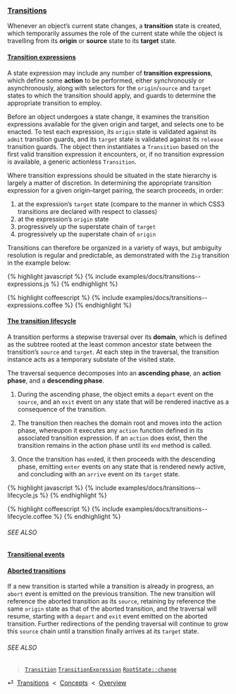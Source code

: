 ### [Transitions](#concepts--transitions)

Whenever an object’s current state changes, a **transition** state is created, which temporarily assumes the role of the current state while the object is travelling from its **origin** or **source** state to its **target** state.

<div class="local-toc"></div>

#### [Transition expressions](#concepts--transitions--expressions)

A state expression may include any number of **transition expressions**, which define some **action** to be performed, either synchronously or asynchronously, along with selectors for the `origin`/`source` and `target` states to which the transition should apply, and guards to determine the appropriate transition to employ.

Before an object undergoes a state change, it examines the transition expressions available for the given origin and target, and selects one to be enacted. To test each expression, its `origin` state is validated against its `admit` transition guards, and its `target` state is validated against its `release` transition guards. The object then instantiates a `Transition` based on the first valid transition expression it encounters, or, if no transition expression is available, a generic actionless `Transition`.

Where transition expressions should be situated in the state hierarchy is largely a matter of discretion. In determining the appropriate transition expression for a given origin–target pairing, the search proceeds, in order:

1. at the expression’s `target` state (compare to the manner in which CSS3 transitions are declared with respect to classes)
2. at the expression’s `origin` state
3. progressively up the superstate chain of `target`
4. progressively up the superstate chain of `origin`

Transitions can therefore be organized in a variety of ways, but ambiguity resolution is regular and predictable, as demonstrated with the `Zig` transition in the example below:

{% highlight javascript %}
{% include examples/docs/transitions--expressions.js %}
{% endhighlight %}

{% highlight coffeescript %}
{% include examples/docs/transitions--expressions.coffee %}
{% endhighlight %}

#### [The transition lifecycle](#concepts--transitions--lifecycle)

A transition performs a stepwise traversal over its **domain**, which is defined as the subtree rooted at the least common ancestor state between the transition’s `source` and `target`. At each step in the traversal, the transition instance acts as a temporary substate of the visited state.

The traversal sequence decomposes into an **ascending phase**, an **action phase**, and a **descending phase**.

1. During the ascending phase, the object emits a `depart` event on the `source`, and an `exit` event on any state that will be rendered inactive as a consequence of the transition.

2. The transition then reaches the domain root and moves into the action phase, whereupon it executes any `action` function defined in its associated transition expression. If an `action` does exist, then the transition remains in the action phase until its `end` method is called.

3. Once the transition has `end`ed, it then proceeds with the descending phase, emitting `enter` events on any state that is rendered newly active, and concluding with an `arrive` event on its `target` state.

{% highlight javascript %}
{% include examples/docs/transitions--lifecycle.js %}
{% endhighlight %}

{% highlight coffeescript %}
{% include examples/docs/transitions--lifecycle.coffee %}
{% endhighlight %}

###### SEE ALSO

[**Transitional events**](#concepts--events--transitional)

#### [Aborted transitions](#concepts--transitions--aborted)

If a new transition is started while a transition is already in progress, an `abort` event is emitted on the previous transition. The new transition will reference the aborted transition as its `source`, retaining by reference the same `origin` state as that of the aborted transition, and the traversal will resume, starting with a `depart` and `exit` event emitted on the aborted transition. Further redirections of the pending traversal will continue to grow this `source` chain until a transition finally arrives at its `target` state.

###### SEE ALSO

> [`Transition`](/source/transition.html)
> [`TransitionExpression`](/source/transition-expression.html)
> [`RootState::change`](/source/root-state.html#root-state--prototype--change)

<div class="backcrumb">
⏎  <a class="section" href="#concepts--transitions">Transitions</a>  &lt;  <a href="#concepts">Concepts</a>  &lt;  <a href="#overview">Overview</a>
</div>
